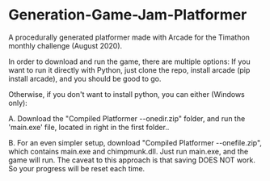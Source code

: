 # Generation-Game-Jam-Platformer
A procedurally generated platformer made with Arcade for the Timathon monthly challenge (August 2020).

In order to download and run the game, there are multiple options:
If you want to run it directly with Python, just clone the repo, install arcade (pip install arcade), and you should be good to go.

Otherwise, if you don't want to install python, you can either (Windows only):

A. Download the "Compiled Platformer --onedir.zip" folder, and run the 'main.exe' file, located in right in the first folder..

B. For an even simpler setup, download "Compiled Platformer --onefile.zip", which contains main.exe and chimpmunk.dll. Just run main.exe, and the game will run.
    The caveat to this approach is that saving DOES NOT work. So your progress will be reset each time.
